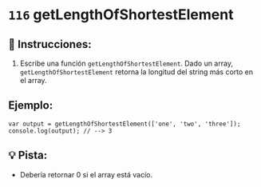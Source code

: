 # `116` getLengthOfShortestElement

## 📝 Instrucciones:

1. Escribe una función `getLengthOfShortestElement`. Dado un array, `getLengthOfShortestElement` retorna la longitud del string más corto en el array.

## Ejemplo:

```Js
var output = getLengthOfShortestElement(['one', 'two', 'three']);
console.log(output); // --> 3
```
## 💡 Pista:

+ Debería retornar 0 si el array está vacío.
